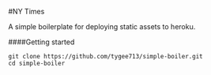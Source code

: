#NY Times

A simple boilerplate for deploying static assets to heroku.

####Getting started

```shell
git clone https://github.com/tygee713/simple-boiler.git
cd simple-boiler
```